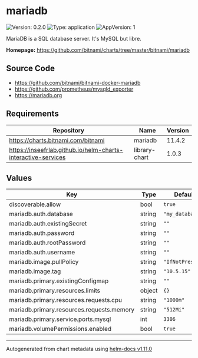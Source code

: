 # mariadb

![Version: 0.2.0](https://img.shields.io/badge/Version-0.2.0-informational?style=flat-square) ![Type: application](https://img.shields.io/badge/Type-application-informational?style=flat-square) ![AppVersion: 1](https://img.shields.io/badge/AppVersion-1-informational?style=flat-square)

MariaDB is a SQL database server. It's MySQL but libre.

**Homepage:** <https://github.com/bitnami/charts/tree/master/bitnami/mariadb>

## Source Code

* <https://github.com/bitnami/bitnami-docker-mariadb>
* <https://github.com/prometheus/mysqld_exporter>
* <https://mariadb.org>

## Requirements

| Repository | Name | Version |
|------------|------|---------|
| https://charts.bitnami.com/bitnami | mariadb | 11.4.2 |
| https://inseefrlab.github.io/helm-charts-interactive-services | library-chart | 1.0.3 |

## Values

| Key | Type | Default | Description |
|-----|------|---------|-------------|
| discoverable.allow | bool | `true` |  |
| mariadb.auth.database | string | `"my_database"` |  |
| mariadb.auth.existingSecret | string | `""` |  |
| mariadb.auth.password | string | `""` |  |
| mariadb.auth.rootPassword | string | `""` |  |
| mariadb.auth.username | string | `""` |  |
| mariadb.image.pullPolicy | string | `"IfNotPresent"` |  |
| mariadb.image.tag | string | `"10.5.15"` |  |
| mariadb.primary.existingConfigmap | string | `""` |  |
| mariadb.primary.resources.limits | object | `{}` |  |
| mariadb.primary.resources.requests.cpu | string | `"1000m"` |  |
| mariadb.primary.resources.requests.memory | string | `"512Mi"` |  |
| mariadb.primary.service.ports.mysql | int | `3306` |  |
| mariadb.volumePermissions.enabled | bool | `true` |  |

----------------------------------------------
Autogenerated from chart metadata using [helm-docs v1.11.0](https://github.com/norwoodj/helm-docs/releases/v1.11.0)
